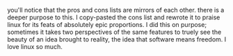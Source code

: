 you'll notice that the pros and cons lists are mirrors of each other. there is a deeper purpose to this. I copy-pasted the cons list and rewrote it to praise linux for its feats of absolutely epic proportions. I did this on purpose; sometimes it takes two perspectives of the same features to truely see the beauty of an idea brought to reality, the idea that software means freedom. I love linux so much.
